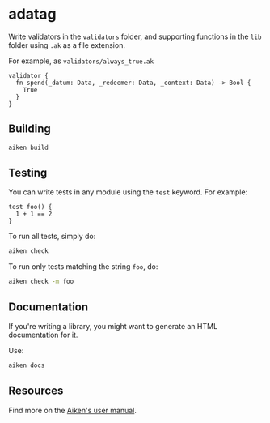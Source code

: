 # adatag

Write validators in the `validators` folder, and supporting functions in the `lib` folder using `.ak` as a file extension.

For example, as `validators/always_true.ak`

```gleam
validator {
  fn spend(_datum: Data, _redeemer: Data, _context: Data) -> Bool {
    True
  }
}
```

## Building

```sh
aiken build
```

## Testing

You can write tests in any module using the `test` keyword. For example:

```gleam
test foo() {
  1 + 1 == 2
}
```

To run all tests, simply do:

```sh
aiken check
```

To run only tests matching the string `foo`, do:

```sh
aiken check -m foo
```

## Documentation

If you're writing a library, you might want to generate an HTML documentation for it.

Use:

```sh
aiken docs
```

## Resources

Find more on the [Aiken's user manual](https://aiken-lang.org).
